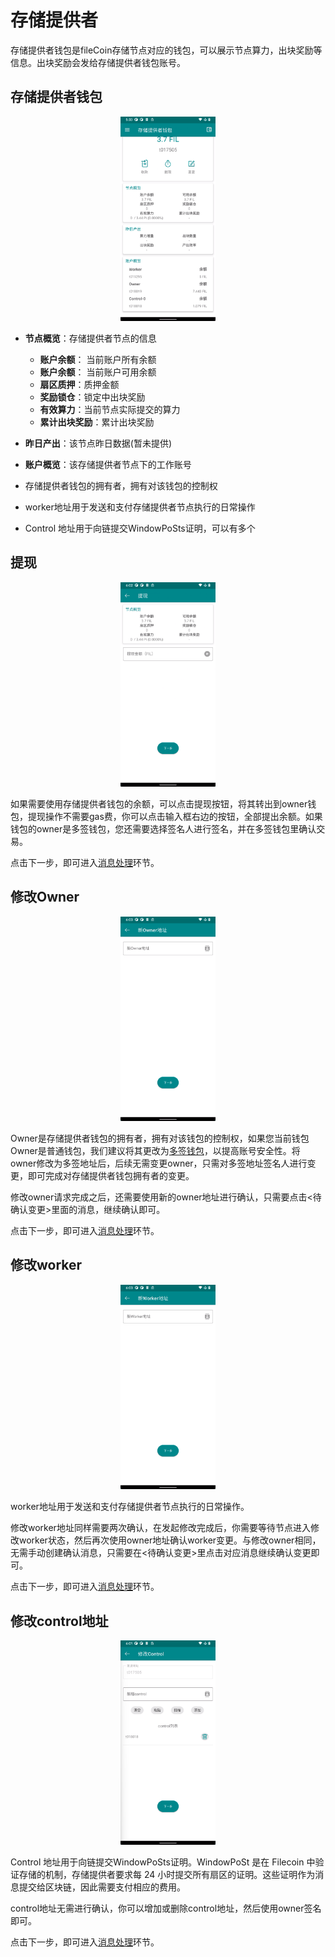 # 存储提供者

存储提供者钱包是fileCoin存储节点对应的钱包，可以展示节点算力，出块奖励等信息。出块奖励会发给存储提供者钱包账号。

## 存储提供者钱包

<div style="text-align:center;">
<img src="./assets/img/Snipaste_2021-12-07_17-33-26.png" width="30%"/>
</div>

- **节点概览**：存储提供者节点的信息
  - **账户余额**： 当前账户所有余额
  - **账户余额**： 当前账户可用余额
  - **扇区质押**：质押金额
  - **奖励锁仓**：锁定中出块奖励
  - **有效算力**：当前节点实际提交的算力
  - **累计出块奖励**：累计出块奖励

- **昨日产出**：该节点昨日数据(暂未提供)
- **账户概览**：该存储提供者节点下的工作账号
 - 存储提供者钱包的拥有者，拥有对该钱包的控制权
 - worker地址用于发送和支付存储提供者节点执行的日常操作
 - Control 地址用于向链提交WindowPoSts证明，可以有多个

## 提现

<div style="text-align:center;">
<img src="./assets/img/Snipaste_2021-12-07_18-02-42.png" width="30%"/>
</div>

如果需要使用存储提供者钱包的余额，可以点击提现按钮，将其转出到owner钱包，提现操作不需要gas费，你可以点击输入框右边的按钮，全部提出余额。如果钱包的owner是多签钱包，您还需要选择签名人进行签名，并在多签钱包里确认交易。

点击下一步，即可进入[消息处理](../guide/basic.md#消息处理)环节。

## 修改Owner

<div style="text-align:center;">
<img src="./assets/img/Snipaste_2021-12-07_18-03-10.png" width="30%"/>
</div>

Owner是存储提供者钱包的拥有者，拥有对该钱包的控制权，如果您当前钱包Owner是普通钱包，我们建议将其更改为[多签钱包](../guide/msig.md)，以提高账号安全性。将owner修改为多签地址后，后续无需变更owner，只需对多签地址签名人进行变更，即可完成对存储提供者钱包拥有者的变更。

修改owner请求完成之后，还需要使用新的owner地址进行确认，只需要点击<待确认变更>里面的消息，继续确认即可。

点击下一步，即可进入[消息处理](../guide/basic.md#消息处理)环节。

## 修改worker

<div style="text-align:center;">
<img src="./assets/img/Snipaste_2021-12-07_18-03-27.png" width="30%"/>
</div>

worker地址用于发送和支付存储提供者节点执行的日常操作。

修改worker地址同样需要两次确认，在发起修改完成后，你需要等待节点进入修改worker状态，然后再次使用owner地址确认worker变更。与修改owner相同，无需手动创建确认消息，只需要在<待确认变更>里点击对应消息继续确认变更即可。

点击下一步，即可进入[消息处理](../guide/basic.md#消息处理)环节。

## 修改control地址

<div style="text-align:center;">
<img src="./assets/img/Snipaste_2021-12-07_18-01-51.png" width="30%"/>
</div>

Control 地址用于向链提交WindowPoSts证明。WindowPoSt 是在 Filecoin 中验证存储的机制，存储提供者要求每 24 小时提交所有扇区的证明。这些证明作为消息提交给区块链，因此需要支付相应的费用。

control地址无需进行确认，你可以增加或删除control地址，然后使用owner签名即可。

点击下一步，即可进入[消息处理](../guide/basic.md#消息处理)环节。

